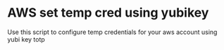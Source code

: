 # AWS set temp cred using yubikey

Use this script to configure temp credentials for your aws account using yubi key totp
